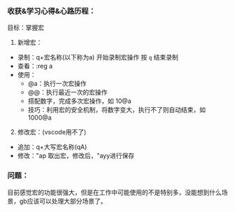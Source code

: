 ###  收获&学习心得&心路历程：

目标：掌握宏

1. 新增宏：

- 录制：q+宏名称(以下称为a) 开始录制宏操作 按 `q` 结束录制
- 查看：:reg a
- 使用：
  - @a：执行一次宏操作
  - @@：执行最近一次的宏操作
  - 搭配数字，完成多次宏操作，如 10@a
  - 技巧：利用宏的安全机制，将数字变大，执行不了则自动结束，如1000@a

2. 修改宏：(vscode用不了)

- 追加：q+大写宏名称(qA)
- 修改："ap 取出宏，修改后，"ayy进行保存

### 问题：

目前感觉宏的功能很强大，但是在工作中可能使用的不是特别多，没能想到什么场景，gb应该可以处理大部分场景了。

